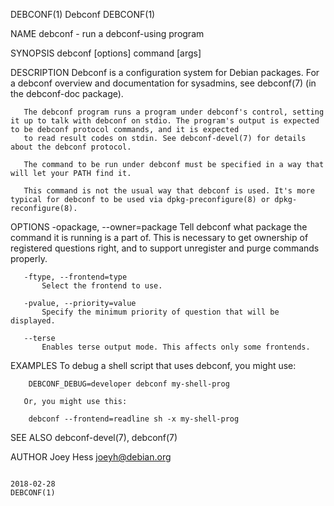 DEBCONF(1)                                                                                      Debconf                                                                                     DEBCONF(1)

NAME
       debconf - run a debconf-using program

SYNOPSIS
        debconf [options] command [args]

DESCRIPTION
       Debconf is a configuration system for Debian packages. For a debconf overview and documentation for sysadmins, see debconf(7) (in the debconf-doc package).

       The debconf program runs a program under debconf's control, setting it up to talk with debconf on stdio. The program's output is expected to be debconf protocol commands, and it is expected
       to read result codes on stdin. See debconf-devel(7) for details about the debconf protocol.

       The command to be run under debconf must be specified in a way that will let your PATH find it.

       This command is not the usual way that debconf is used. It's more typical for debconf to be used via dpkg-preconfigure(8) or dpkg-reconfigure(8).

OPTIONS
       -opackage, --owner=package
           Tell debconf what package the command it is running is a part of. This is necessary to get ownership of registered questions right, and to support unregister and purge commands properly.

       -ftype, --frontend=type
           Select the frontend to use.

       -pvalue, --priority=value
           Specify the minimum priority of question that will be displayed.

       --terse
           Enables terse output mode. This affects only some frontends.

EXAMPLES
       To debug a shell script that uses debconf, you might use:

        DEBCONF_DEBUG=developer debconf my-shell-prog

       Or, you might use this:

        debconf --frontend=readline sh -x my-shell-prog

SEE ALSO
       debconf-devel(7), debconf(7)

AUTHOR
       Joey Hess <joeyh@debian.org>

                                                                                              2018-02-28                                                                                    DEBCONF(1)
